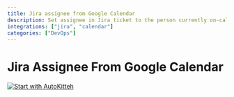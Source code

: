 ```yaml
---
title: Jira assignee from Google Calendar
description: Set assignee in Jira ticket to the person currently on-call
integrations: ["jira", "calendar"]
categories: ["DevOps"]
---
```


# Jira Assignee From Google Calendar

[![Start with AutoKitteh](https://autokitteh.com/assets/autokitteh-badge.svg)](https://app.autokitteh.cloud/template?name=jira_google_calendar/assignee_from_schedule)
